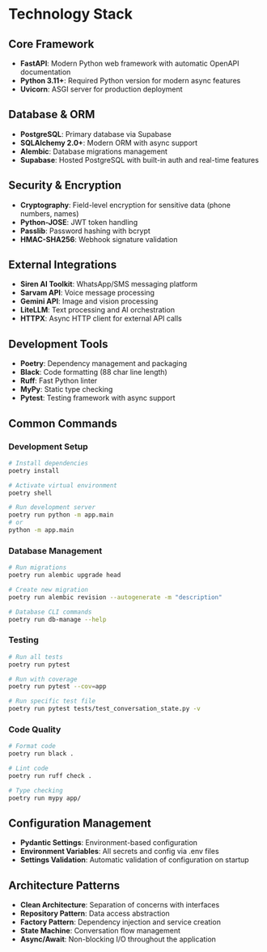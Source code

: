 # Technology Stack

## Core Framework
- **FastAPI**: Modern Python web framework with automatic OpenAPI documentation
- **Python 3.11+**: Required Python version for modern async features
- **Uvicorn**: ASGI server for production deployment

## Database & ORM
- **PostgreSQL**: Primary database via Supabase
- **SQLAlchemy 2.0+**: Modern ORM with async support
- **Alembic**: Database migrations management
- **Supabase**: Hosted PostgreSQL with built-in auth and real-time features

## Security & Encryption
- **Cryptography**: Field-level encryption for sensitive data (phone numbers, names)
- **Python-JOSE**: JWT token handling
- **Passlib**: Password hashing with bcrypt
- **HMAC-SHA256**: Webhook signature validation

## External Integrations
- **Siren AI Toolkit**: WhatsApp/SMS messaging platform
- **Sarvam API**: Voice message processing
- **Gemini API**: Image and vision processing
- **LiteLLM**: Text processing and AI orchestration
- **HTTPX**: Async HTTP client for external API calls

## Development Tools
- **Poetry**: Dependency management and packaging
- **Black**: Code formatting (88 char line length)
- **Ruff**: Fast Python linter
- **MyPy**: Static type checking
- **Pytest**: Testing framework with async support

## Common Commands

### Development Setup
```bash
# Install dependencies
poetry install

# Activate virtual environment
poetry shell

# Run development server
poetry run python -m app.main
# or
python -m app.main
```

### Database Management
```bash
# Run migrations
poetry run alembic upgrade head

# Create new migration
poetry run alembic revision --autogenerate -m "description"

# Database CLI commands
poetry run db-manage --help
```

### Testing
```bash
# Run all tests
poetry run pytest

# Run with coverage
poetry run pytest --cov=app

# Run specific test file
poetry run pytest tests/test_conversation_state.py -v
```

### Code Quality
```bash
# Format code
poetry run black .

# Lint code
poetry run ruff check .

# Type checking
poetry run mypy app/
```

## Configuration Management
- **Pydantic Settings**: Environment-based configuration
- **Environment Variables**: All secrets and config via .env files
- **Settings Validation**: Automatic validation of configuration on startup

## Architecture Patterns
- **Clean Architecture**: Separation of concerns with interfaces
- **Repository Pattern**: Data access abstraction
- **Factory Pattern**: Dependency injection and service creation
- **State Machine**: Conversation flow management
- **Async/Await**: Non-blocking I/O throughout the application
